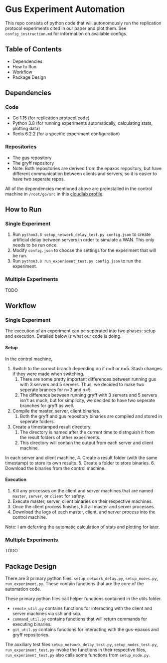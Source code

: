 # Gus Experiment Automation
This repo consists of python code that will autonomously run the replication protocol experiments cited in our paper and plot them. See `config_instruction.md` for information on available configs. 

## Table of Contents
- Dependencies
- How to Run
- Workflow
- Package Design

## Dependencies
### Code
- Go 1.15 (for replication protocol code)
- Python 3.8 (for running experiments automatically, calculating stats, plotting data)
- Redis 6.2.2 (for a specific experiment configuration)
### Repositories
- The gus repository
- The gryff repository 
- Note: Both repositories are derived from the epaxos repository, but have different communication between clients and servers, so it is easier to have two seperate repos.

All of the dependencies mentioned above are preinstalled in the control machine in `/root/go/src` in this [cloudlab profile](https://www.cloudlab.us/p/fff5448808f3ecb656874213ea663bd448544a7e).

## How to Run
### Single Experiment
1. Run `python3.8 setup_network_delay_test.py config.json` to create artificial delay between servers in order to simulate a WAN. This only needs to be run once.
2. Modify `config.json` to choose the settings for the experiment that will be run.
3. Run `python3.8 run_experiment_test.py config.json` to run the experiment. 
### Multiple Experiments
TODO

## Workflow
### Single Experiment
The execution of an experiment can be seperated into two phases: setup and execution. Detailed below is what our code is doing.

#### Setup
In the control machine,
1. Switch to the correct branch depending on if n=3 or n=5. Stash changes if they were made when switching.
   1. There are some pretty important differences between running gus with 3 servers and 5 servers. Thus, we decided to make two seperate brances for n=3 and n=5. 
   2. The difference between running gryff with 3 servers and 5 servers isn't as much, but for simplicity, we decided to have two seperate branches for gryff as well.
2. Compile the master, server, client binaries.
   1. Both the gryff and gus repository binaries are compiled and stored in seperate folders.
3. Create a timestamped result directory.
   1. The directory is named after the current time to distnguish it from the result folders of other experiments.
   2. This directory will contain the output from each server and client machine.

In each server and client machine,
4. Create a result folder (with the same timestamp) to store its own results.
5. Create a folder to store binaries.
6. Download the binaries from the control machine.

#### Execution
1. Kill any processes on the client and server machines that are named `master`, `server`, or `client` for safety.
2. Execute master, server, client binaries on their respective machines.
3. Once the client process finishes, kill all master and server processes.
4. Download the logs of each master, client, and server process into the control machine.

Note: I am deferring the automatic calculation of stats and plotting for later. 

### Multiple Experiments
TODO

## Package Design
There are 3 primary python files: `setup_network_delay.py`, `setup_nodes.py`, `run_experiment.py`. These contain functions that are the core of the automation code. 

These primary python files call helper functions contained in the utils folder. 
- `remote_util.py` contains functions for interacting with the client and server machines via ssh and scp. 
- `command_util.py` contains functions that will return commands for executing binaries.
- `git_util.py` contains functions for interacting with the gus-epaxos and gryff repositories.

The auxiliary test files `setup_network_delay_test.py`, `setup_nodes_test.py`, `run_experiment_test.py` invoke the functions in their respective files, `run_experiment_test.py` also calls some functions from `setup_node.py`.
